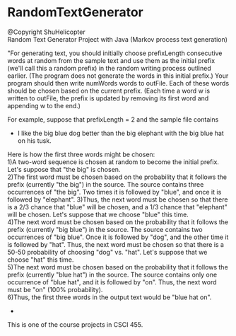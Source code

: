 # RandomTextGenerator
@Copyright ShuHelicopter  
Random Text Generator Project with Java (Markov process text generation)

"For generating text, you should initially choose prefixLength consecutive words at random from the sample text and use them as the initial prefix (we'll call this a random prefix) in the random writing process outlined earlier. (The program does not generate the words in this initial prefix.) Your program should then write numWords words to outFile. Each of these words should be chosen based on the current prefix. (Each time a word w is written to outFile, the prefix is updated by removing its first word and appending w to the end.)  
  
For example, suppose that prefixLength = 2 and the sample file contains  
  
* I like the big blue dog better than the big elephant with the big blue hat on his tusk.  

Here is how the first three words might be chosen:  
1)A two-word sequence is chosen at random to become the initial prefix. Let's suppose that "the big" is chosen.  
2)The first word must be chosen based on the probability that it follows the prefix (currently "the big") in the source. The source contains three occurrences of "the big". Two times it is followed by "blue", and once it is followed by "elephant". 3)Thus, the next word must be chosen so that there is a 2/3 chance that "blue" will be chosen, and a 1/3 chance that "elephant" will be chosen. Let's suppose that we choose "blue" this time.  
4)The next word must be chosen based on the probability that it follows the prefix (currently "big blue") in the source. The source contains two occurrences of "big blue". Once it is followed by "dog", and the other time it is followed by "hat". Thus, the next word must be chosen so that there is a 50-50 probability of choosing "dog" vs. "hat". Let's suppose that we choose "hat" this time.  
5)The next word must be chosen based on the probability that it follows the prefix (currently "blue hat") in the source. The source contains only one occurrence of "blue hat", and it is followed by "on". Thus, the next word must be "on" (100% probability).  
6)Thus, the first three words in the output text would be "blue hat on".  

*  
This is one of the course projects in CSCI 455.





